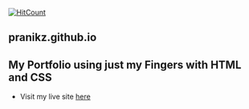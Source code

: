 [![HitCount](http://hits.dwyl.com/pranikz/https://githubcom/pranikz/pranikzgithubio.svg)](http://hits.dwyl.com/pranikz/https://githubcom/pranikz/pranikzgithubio)


## pranikz.github.io
## My Portfolio using just my Fingers with HTML and CSS
- Visit my live site [here](https://pranikz.ml/)
